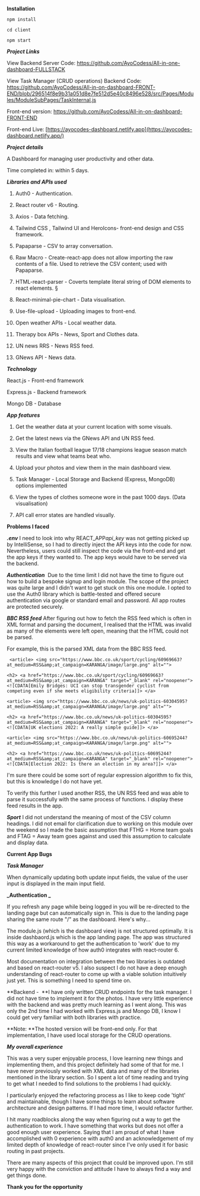**Installation**

```
npm install
```

```
cd client
```

```
npm start
```

**_Project Links_**

View Backend Server Code: https://github.com/AyoCodess/All-in-one-dashboard-FULLSTACK

View Task Manager (CRUD operations) Backend Code: https://github.com/AyoCodess/All-in-on-dashboard-FRONT-END/blob/296514f8e9b31a051d8e7fe512d5e40c8496e528/src/Pages/Modules/ModuleSubPages/TaskInternal.js

Front-end version: https://github.com/AyoCodess/All-in-on-dashboard-FRONT-END

Front-end Live: [https://ayocodes-dashboard.netlify.app](https://ayocodes-dashboard.netlify.app/)

**_Project details_**

A Dashboard for managing user productivity and other data.

Time completed in: within 5 days.

**_Libraries and APIs used_**

1. Auth0 - Authentication.

2. React router v6 - Routing.

3. Axios - Data fetching.

4. Tailwind CSS , Tailwind UI and HeroIcons- front-end design and CSS framework.

5. Papaparse - CSV to array conversation.

6. Raw Macro - Create-react-app does not allow importing the raw contents of a file. Used to retrieve the CSV content; used with Papaparse.

7. HTML-react-parser - Coverts template literal string of DOM elements to react elements. §

8. React-minimal-pie-chart - Data visualisation.

9. Use-file-upload - Uploading images to front-end.

10. Open weather APIs - Local weather data.

11. Therapy box APIs - News, Sport and Clothes data.

12. UN news RRS - News RSS feed.

13. GNews API - News data.

**_Technology_**

React.js - Front-end framework

Express.js - Backend framework

Mongo DB - Database

**_App features_**

1. Get the weather data at your current location with some visuals.

2. Get the latest news via the GNews API and UN RSS feed.

3. View the Italian football league 17/18 champions league season match results and view what teams beat who.

4. Upload your photos and view them in the main dashboard view.

5. Task Manager - Local Storage and Backend (Express, MongoDB) options implemented

6. View the types of clothes someone wore in the past 1000 days. (Data visualisation)

7. API call error states are handled visually.

**Problems I faced**

**_.env_**
I need to look into why REACT_APP*api_key* was not getting picked up by IntelliSense, so I had to directly inject the API keys into the code for now. Nevertheless, users could still inspect the code via the front-end and get the app keys if they wanted to. The app keys would have to be served via the backend.

**_Authentication_** 
Due to the time limit I did not have the time to figure out how to build a bespoke signup and login module. The scope of the project was quite large and I didn't want to get stuck on this one module. I opted to use the Auth0 library which is battle-tested and offered secure authentication via google or standard email and password. All app routes are protected securely.

**_BBC RSS feed_**
After figuring out how to fetch the RSS feed which is often in XML format and parsing the document, I realised that the HTML was invalid as many of the elements were left open, meaning that the HTML could not be parsed.

For example, this is the parsed XML data from the BBC RSS feed.

```
 <article> <img src="https://www.bbc.co.uk/sport/cycling/60969663?at_medium=RSS&amp;at_campaign=KARANGA/image/large.png" alt="">

<h2> <a href="https://www.bbc.co.uk/sport/cycling/60969663?at_medium=RSS&amp;at_campaign=KARANGA" target="_blank" rel="noopener"> <![CDATA[Emily Bridges: UCI can stop transgender cyclist from competing even if she meets eligibility criteria]]> </a>

<article> <img src="https://www.bbc.co.uk/news/uk-politics-60304595?at_medium=RSS&amp;at_campaign=KARANGA/image/large.png" alt="">

<h2> <a href="https://www.bbc.co.uk/news/uk-politics-60304595?at_medium=RSS&amp;at_campaign=KARANGA" target="_blank" rel="noopener"> <![CDATA[UK elections 2022: A really simple guide]]> </a>

<article> <img src="https://www.bbc.co.uk/news/uk-politics-60695244?at_medium=RSS&amp;at_campaign=KARANGA/image/large.png" alt="">

<h2> <a href="https://www.bbc.co.uk/news/uk-politics-60695244?at_medium=RSS&amp;at_campaign=KARANGA" target="_blank" rel="noopener"> <![CDATA[Election 2022: Is there an election in my area?]]> </a>
```

I'm sure there could be some sort of regular expression algorithm to fix this, but this is knowledge I do not have yet.

To verify this further I used another RSS, the UN RSS feed and was able to parse it successfully with the same process of functions. I display these feed results in the app.

**_Sport_**
I did not understand the meaning of most of the CSV column headings. I did not email for clarification due to working on this module over the weekend so I made the basic assumption that FTHG = Home team goals and FTAG = Away team goes against and used this assumption to calculate and display data.

**Current App Bugs**

**_Task Manager_**

When dynamically updating both update input fields, the value of the user input is displayed in the main input field.

**_Authentication _**

If you refresh any page while being logged in you will be re-directed to the landing page but can automatically sign in. This is due to the landing page sharing the same route "/" as the dashboard. Here's why...

The module.js (which is the dashboard view) is not structured optimally. It is inside dashbaord.js which is the app landing page. The app was structured this way as a workaround to get the authentication to 'work' due to my current limited knowledge of how auth0 integrates with react-router 6.

Most documentation on integration between the two libraries is outdated and based on react-router v5. I also suspect I do not have a deep enough understanding of react-router to come up with a viable solution intuitively just yet. This is something I need to spend time on.

**Backend -  **I have only written CRUD endpoints for the task manager. I did not have time to implement it for the photos. I have very little experience with the backend and was pretty much learning as I went along. This was only the 2nd time I had worked with Express.js and Mongo DB, I know I could get very familiar with both libraries with practice.

**Note: **The hosted version will be front-end only. For that implementation, I have used local storage for the CRUD operations.

**_My overall experience_**

This was a very super enjoyable process, I love learning new things and implementing them, and this project definitely had some of that for me. I have never previously worked with XML data and many of the libraries mentioned in the library section. So I spent a lot of time reading and trying to get what I needed to find solutions to the problems I had quickly.

I particularly enjoyed the refactoring process as I like to keep code 'tight' and maintainable, though I have some things to learn about software architecture and design patterns. If I had more time, I would refactor further.

I hit many roadblocks along the way when figuring out a way to get the authentication to work. I have something that works but does not offer a good enough user experience. Saying that I am proud of what I have accomplished with 0 experience with auth0 and an acknowledgement of my limited depth of knowledge of react-router since I've only used it for basic routing in past projects.

There are many aspects of this project that could be improved upon. I'm still very happy with the conviction and attitude I have to always find a way and get things done.

**Thank you for the opportunity**
